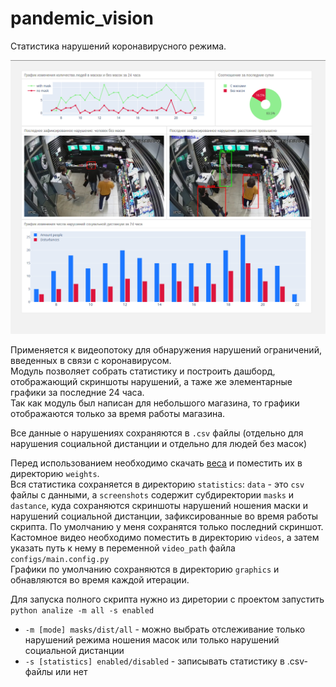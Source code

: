 # pandemic_vision

Статистика нарушений коронавирусного режима. <br/>

![пример готового дашборда](statistics/example.png)

Применяется к видеопотоку для обнаружения нарушений ограничений, введенных в связи с коронавирусом. <br/>
Модуль позволяет собрать статистику и построить дашборд, отображающий скриншоты нарушений, а таже же элементарные графики за последние 24 часа. <br/>
Так как модуль был написан для небольшого магазина, то графики отображаются только за время работы магазина. <br/>

Все данные о нарушениях сохраняются в `.csv` файлы (отдельно для нарушения социальной дистанции и отдельно для людей без масок) <br/>

Перед использованием необходимо скачать [веса](https://drive.google.com/drive/folders/1EKFkLothr-JZqdVtKciUt6H9kbxs7BXu?usp=sharing "перейти по ссылке") и поместить их в директорию `weights`. <br/>
Вся статистика сохраняется в директорию `statistics`: `data` - это `csv` файлы с данными, а `screenshots` содержит субдиректории `masks` и `dastance`, куда сохраняются скриншоты нарушений ношения маски и нарушений социальной дистанции, зафиксированные во время работы скрипта. По умолчанию у меня сохранятся только последний скриншот. <br/>
Кастомное видео необходимо поместить в директорию `videos`, а затем указать путь к нему в переменной `video_path` файла `configs/main.config.py`<br/>
Графики по умолчанию сохраняются в директорию `graphics` и обнавляются во время каждой итерации.

Для запуска полного скрипта нужно из диретории с проектом запустить `python analize -m all -s enabled`
+ `-m [mode] masks/dist/all` - можно выбрать отслеживание только нарушений режима ношения масок или только нарушений социальной дистанции
+ `-s [statistics] enabled/disabled` - записывать статистику в .csv-файлы или нет
